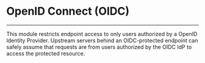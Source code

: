 # OpenID Connect (OIDC)
----------------

This module restricts endpoint access to only users authorized by a OpenID Identity Provider. Upstream servers behind an OIDC-protected endpoint can safely assume that requests are from users authorized by the OIDC IdP to access the protected resource.
